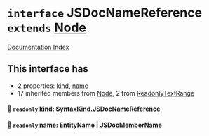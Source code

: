 # `interface` JSDocNameReference `extends` [Node](../interface.Node/README.md)

[Documentation Index](../README.md)

## This interface has

- 2 properties:
[kind](#-readonly-kind-syntaxkindjsdocnamereference),
[name](#-readonly-name-entityname--jsdocmembername)
- 17 inherited members from [Node](../interface.Node/README.md), 2 from [ReadonlyTextRange](../interface.ReadonlyTextRange/README.md)


#### 📄 `readonly` kind: [SyntaxKind.JSDocNameReference](../enum.SyntaxKind/README.md#jsdocnamereference--311)



#### 📄 `readonly` name: [EntityName](../type.EntityName/README.md) | [JSDocMemberName](../interface.JSDocMemberName/README.md)



